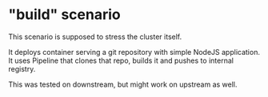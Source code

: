 # "build" scenario

This scenario is supposed to stress the cluster itself.

It deploys container serving a git repository with simple NodeJS application. It uses Pipeline that clones that repo, builds it and pushes to internal registry.

This was tested on downstream, but might work on upstream as well.
